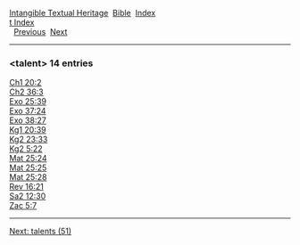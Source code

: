 [Intangible Textual Heritage](../../index)  [Bible](../index) 
[Index](index)   
[t Index](_t_)  
  [Previous](c11269)  [Next](c11271) 

------------------------------------------------------------------------

### &lt;talent&gt; 14 entries

[Ch1 20:2](../kjv/ch1020.htm#002)  
[Ch2 36:3](../kjv/ch2036.htm#003)  
[Exo 25:39](../kjv/exo025.htm#039)  
[Exo 37:24](../kjv/exo037.htm#024)  
[Exo 38:27](../kjv/exo038.htm#027)  
[Kg1 20:39](../kjv/kg1020.htm#039)  
[Kg2 23:33](../kjv/kg2023.htm#033)  
[Kg2 5:22](../kjv/kg2005.htm#022)  
[Mat 25:24](../kjv/mat025.htm#024)  
[Mat 25:25](../kjv/mat025.htm#025)  
[Mat 25:28](../kjv/mat025.htm#028)  
[Rev 16:21](../kjv/rev016.htm#021)  
[Sa2 12:30](../kjv/sa2012.htm#030)  
[Zac 5:7](../kjv/zac005.htm#007)  

------------------------------------------------------------------------

[Next: talents (51)](c11271)

